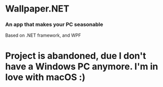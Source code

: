 Wallpaper.NET
=============
### An app that makes your PC seasonable
Based on .NET framework, and WPF

# Project is abandoned, due I don't have a Windows PC anymore. I'm in love with macOS :)
